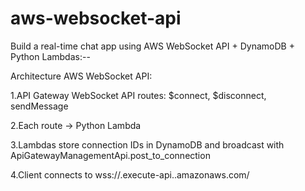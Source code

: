# aws-websocket-api

Build a real-time chat app using AWS WebSocket API + DynamoDB + Python Lambdas:--



Architecture AWS WebSocket API:

1.API Gateway WebSocket API routes: $connect, $disconnect, sendMessage

2.Each route → Python Lambda

3.Lambdas store connection IDs in DynamoDB and broadcast with ApiGatewayManagementApi.post_to_connection

4.Client connects to wss://<api-id>.execute-api.<region>.amazonaws.com/<stage>

